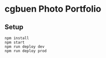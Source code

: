 # cgbuen Photo Portfolio

## Setup

```
npm install
npm start
npm run deploy dev
npm run deploy prod
```
